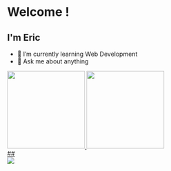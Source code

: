 # Welcome !
## I'm Eric

- 🌱 I’m currently learning Web Development
- 💬 Ask me about anything

<div>
  <a href = "https://github.com/EricdeLira">
  <img height = "180em" src = "https://github-readme-stats.vercel.app/api?username=EricdeLira&show_icons=true&theme=omni&include_all_commits=true&count_private=true"/>
  <img height = "180em"  src = "https://github-readme-stats.vercel.app/api/top-langs/?username=EricdeLira&layout=compact&langs_count=16&theme=omni"/>
</div>
  ##
<div>
    <a href = "https://www.linkedin.com/in/ericdelira/" target="_blank"><img src = "https://img.shields.io/badge/LinkedIn-0077B5?style=for-the-badge&logo=linkedin&logoColor=white"></a>
</div>

